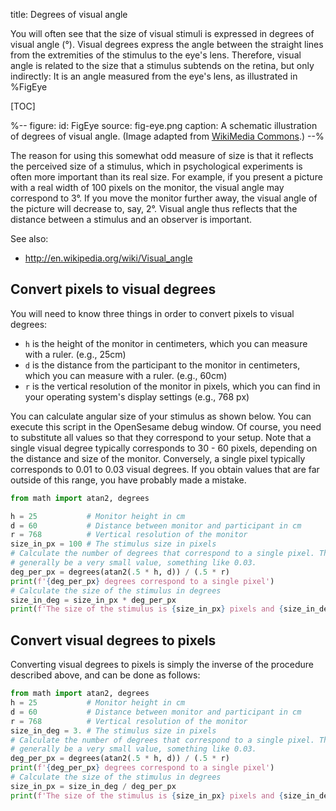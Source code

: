 title: Degrees of visual angle

You will often see that the size of visual stimuli is expressed in degrees of visual angle (°). Visual degrees express the angle between the straight lines from the extremities of the stimulus to the eye's lens. Therefore, visual angle is related to the size that a stimulus subtends on the retina, but only indirectly: It is an angle measured from the eye's lens, as illustrated in %FigEye

[TOC]

%--
figure:
 id: FigEye
 source: fig-eye.png
 caption: A schematic illustration of degrees of visual angle. (Image adapted from [WikiMedia Commons](http://commons.wikimedia.org/wiki/File:Schematic_diagram_of_the_human_eye.svg).)
--%

The reason for using this somewhat odd measure of size is that it reflects the perceived size of a stimulus, which in psychological experiments is often more important than its real size. For example, if you present a picture with a real width of 100 pixels on the monitor, the visual angle may correspond to 3°. If you move the monitor further away, the visual angle of the picture will decrease to, say, 2°. Visual angle thus reflects that the distance between a stimulus and an observer is important.

See also:

- <http://en.wikipedia.org/wiki/Visual_angle>

## Convert pixels to visual degrees

You will need to know three things in order to convert pixels to visual degrees:

- `h` is the height of the monitor in centimeters, which you can measure with a ruler. (e.g., 25cm)
- `d` is the distance from the participant to the monitor in centimeters, which you can measure with a ruler. (e.g., 60cm)
- `r` is the vertical resolution of the monitor in pixels, which you can find in your operating system's display settings (e.g., 768 px)

You can calculate angular size of your stimulus as shown below. You can execute this script in the OpenSesame debug window. Of course, you need to substitute all values so that they correspond to your setup. Note that a single visual degree typically corresponds to 30 - 60 pixels, depending on the distance and size of the monitor. Conversely, a single pixel typically corresponds to 0.01 to 0.03 visual degrees. If you obtain values that are far outside of this range, you have probably made a mistake.

```python
from math import atan2, degrees

h = 25           # Monitor height in cm
d = 60           # Distance between monitor and participant in cm
r = 768          # Vertical resolution of the monitor
size_in_px = 100 # The stimulus size in pixels
# Calculate the number of degrees that correspond to a single pixel. This will
# generally be a very small value, something like 0.03.
deg_per_px = degrees(atan2(.5 * h, d)) / (.5 * r)
print(f'{deg_per_px} degrees correspond to a single pixel')
# Calculate the size of the stimulus in degrees
size_in_deg = size_in_px * deg_per_px
print(f'The size of the stimulus is {size_in_px} pixels and {size_in_deg} visual degrees')
```

## Convert visual degrees to pixels

Converting visual degrees to pixels is simply the inverse of the procedure described above, and can be done as follows:

```python
from math import atan2, degrees
h = 25           # Monitor height in cm
d = 60           # Distance between monitor and participant in cm
r = 768          # Vertical resolution of the monitor
size_in_deg = 3. # The stimulus size in pixels
# Calculate the number of degrees that correspond to a single pixel. This will
# generally be a very small value, something like 0.03.
deg_per_px = degrees(atan2(.5 * h, d)) / (.5 * r)
print(f'{deg_per_px} degrees correspond to a single pixel')
# Calculate the size of the stimulus in degrees
size_in_px = size_in_deg / deg_per_px
print(f'The size of the stimulus is {size_in_px} pixels and {size_in_deg} visual degrees')
```
